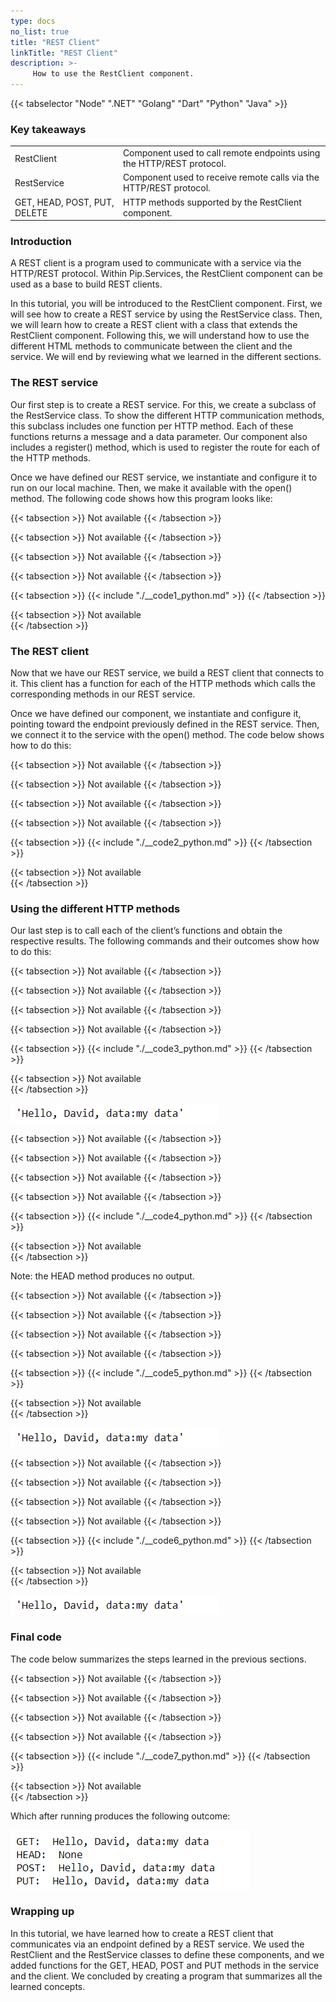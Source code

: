 ```yaml
---
type: docs
no_list: true
title: "REST Client"
linkTitle: "REST Client"
description: >-
     How to use the RestClient component.
---
```


{{< tabselector "Node" ".NET" "Golang" "Dart" "Python" "Java" >}}

### Key takeaways

<table class="full-width-table">
  <tr>
    <td>RestClient</td>
    <td>Component used to call remote endpoints using the HTTP/REST protocol.</td>
  </tr>
  <tr>
    <td>RestService</td>
    <td>Component used to receive remote calls via the HTTP/REST protocol.</td>
  </tr>
  <tr>
    <td>GET, HEAD, POST, PUT, DELETE</td>
    <td>HTTP methods supported by the RestClient component.</td>
  </tr>
</table>

### Introduction

A REST client is a program used to communicate with a service via the HTTP/REST protocol. Within Pip.Services, the RestClient component can be used as a base to build REST clients.

In this tutorial, you will be introduced to the RestClient component. First, we will see how to create a REST service by using the RestService class. Then, we will learn how to create a REST client with a class that extends the RestClient component. Following this, we will understand how to use the different HTML methods to communicate between the client and the service. We will end by reviewing what we learned in the different sections.

### The REST service

Our first step is to create a REST service. For this, we create a subclass of the RestService class. To show the different HTTP communication methods, this subclass includes one function per HTTP method. Each of these functions returns a message and a data parameter. Our component also includes a register() method, which is used to register the route for each of the HTTP methods. 

Once we have defined our REST service, we instantiate and configure it to run on our local machine. Then, we make it available with the open() method. The following code shows how this program looks like:

{{< tabsection >}}
   Not available 
{{< /tabsection >}}

{{< tabsection >}}
  Not available 
{{< /tabsection >}}

{{< tabsection >}}
 Not available 
{{< /tabsection >}}

{{< tabsection >}}
 Not available 
{{< /tabsection >}}

{{< tabsection >}}
  {{< include "./__code1_python.md" >}}
{{< /tabsection >}}

{{< tabsection >}}
  Not available  
{{< /tabsection >}} 


### The REST client

Now that we have our REST service, we build a REST client that connects to it. This client has a function for each of the HTTP methods which calls the corresponding methods in our REST service.

Once we have defined our component, we instantiate and configure it, pointing toward the endpoint previously defined in the REST service. Then, we connect it to the service with the open() method. The code below shows how to do this:

{{< tabsection >}}
   Not available 
{{< /tabsection >}}

{{< tabsection >}}
  Not available 
{{< /tabsection >}}

{{< tabsection >}}
 Not available 
{{< /tabsection >}}

{{< tabsection >}}
 Not available 
{{< /tabsection >}}

{{< tabsection >}}
  {{< include "./__code2_python.md" >}}
{{< /tabsection >}}

{{< tabsection >}}
  Not available  
{{< /tabsection >}} 


### Using the different HTTP methods

Our last step is to call each of the client’s functions and obtain the respective results. The following commands and their outcomes show how to do this:

{{< tabsection >}}
   Not available 
{{< /tabsection >}}

{{< tabsection >}}
  Not available 
{{< /tabsection >}}

{{< tabsection >}}
 Not available 
{{< /tabsection >}}

{{< tabsection >}}
 Not available 
{{< /tabsection >}}

{{< tabsection >}}
  {{< include "./__code3_python.md" >}}
{{< /tabsection >}}

{{< tabsection >}}
  Not available  
{{< /tabsection >}} 

![figure 1](./figure1.png)

{{< tabsection >}}
   Not available 
{{< /tabsection >}}

{{< tabsection >}}
  Not available 
{{< /tabsection >}}

{{< tabsection >}}
 Not available 
{{< /tabsection >}}

{{< tabsection >}}
 Not available 
{{< /tabsection >}}

{{< tabsection >}}
  {{< include "./__code4_python.md" >}}
{{< /tabsection >}}

{{< tabsection >}}
  Not available  
{{< /tabsection >}} 

Note: the HEAD method produces no output.

{{< tabsection >}}
   Not available 
{{< /tabsection >}}

{{< tabsection >}}
  Not available 
{{< /tabsection >}}

{{< tabsection >}}
 Not available 
{{< /tabsection >}}

{{< tabsection >}}
 Not available 
{{< /tabsection >}}

{{< tabsection >}}
  {{< include "./__code5_python.md" >}}
{{< /tabsection >}}

{{< tabsection >}}
  Not available  
{{< /tabsection >}}

![figure 1](./figure1.png)


{{< tabsection >}}
   Not available 
{{< /tabsection >}}

{{< tabsection >}}
  Not available 
{{< /tabsection >}}

{{< tabsection >}}
 Not available 
{{< /tabsection >}}

{{< tabsection >}}
 Not available 
{{< /tabsection >}}

{{< tabsection >}}
  {{< include "./__code6_python.md" >}}
{{< /tabsection >}}

{{< tabsection >}}
  Not available  
{{< /tabsection >}}

![figure 1](./figure1.png)

### Final code

The code below summarizes the steps learned in the previous sections.

{{< tabsection >}}
   Not available 
{{< /tabsection >}}

{{< tabsection >}}
  Not available 
{{< /tabsection >}}

{{< tabsection >}}
 Not available 
{{< /tabsection >}}

{{< tabsection >}}
 Not available 
{{< /tabsection >}}

{{< tabsection >}}
  {{< include "./__code7_python.md" >}}
{{< /tabsection >}}

{{< tabsection >}}
  Not available  
{{< /tabsection >}} 

Which after running produces the following outcome:

![figure 2](./figure2b.png)

### Wrapping up

In this tutorial, we have learned how to create a REST client that communicates via an endpoint defined by a REST service. We used the RestClient and the RestService classes to define these components, and we added functions for the GET, HEAD, POST and PUT methods in the service and the client. We concluded by creating a program that summarizes all the learned concepts.
